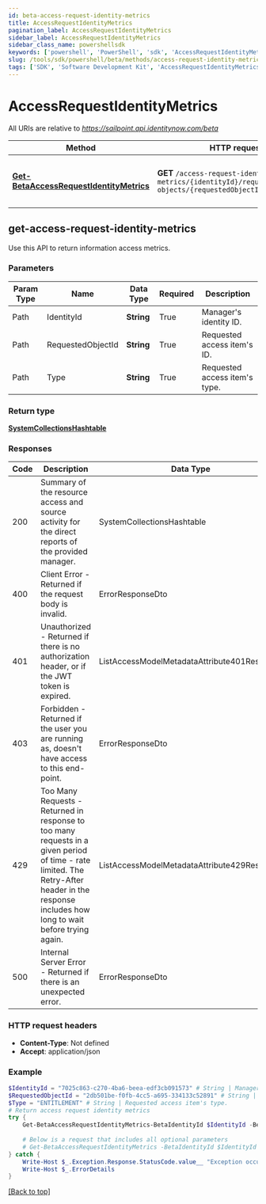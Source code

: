 ```yaml
---
id: beta-access-request-identity-metrics
title: AccessRequestIdentityMetrics
pagination_label: AccessRequestIdentityMetrics
sidebar_label: AccessRequestIdentityMetrics
sidebar_class_name: powershellsdk
keywords: ['powershell', 'PowerShell', 'sdk', 'AccessRequestIdentityMetrics', 'BetaAccessRequestIdentityMetrics'] 
slug: /tools/sdk/powershell/beta/methods/access-request-identity-metrics
tags: ['SDK', 'Software Development Kit', 'AccessRequestIdentityMetrics', 'BetaAccessRequestIdentityMetrics']
---
```



# AccessRequestIdentityMetrics

All URIs are relative to *https://sailpoint.api.identitynow.com/beta*

Method | HTTP request | Description
------------- | ------------- | -------------
[**Get-BetaAccessRequestIdentityMetrics**](#get-access-request-identity-metrics) | **GET** `/access-request-identity-metrics/{identityId}/requested-objects/{requestedObjectId}/type/{type}` | Return access request identity metrics


## get-access-request-identity-metrics

Use this API to return information access metrics.

### Parameters 
Param Type | Name | Data Type | Required  | Description
------------- | ------------- | ------------- | ------------- | ------------- 
Path   | IdentityId | **String** | True  | Manager's identity ID.
Path   | RequestedObjectId | **String** | True  | Requested access item's ID.
Path   | Type | **String** | True  | Requested access item's type.

### Return type

[**SystemCollectionsHashtable**](https://learn.microsoft.com/en-us/dotnet/api/system.collections.hashtable?view=net-9.0)

### Responses
Code | Description  | Data Type
------------- | ------------- | -------------
200 | Summary of the resource access and source activity for the direct reports of the provided manager. | SystemCollectionsHashtable
400 | Client Error - Returned if the request body is invalid. | ErrorResponseDto
401 | Unauthorized - Returned if there is no authorization header, or if the JWT token is expired. | ListAccessModelMetadataAttribute401Response
403 | Forbidden - Returned if the user you are running as, doesn&#39;t have access to this end-point. | ErrorResponseDto
429 | Too Many Requests - Returned in response to too many requests in a given period of time - rate limited. The Retry-After header in the response includes how long to wait before trying again. | ListAccessModelMetadataAttribute429Response
500 | Internal Server Error - Returned if there is an unexpected error. | ErrorResponseDto

### HTTP request headers

- **Content-Type**: Not defined
- **Accept**: application/json

### Example
```powershell
$IdentityId = "7025c863-c270-4ba6-beea-edf3cb091573" # String | Manager's identity ID.
$RequestedObjectId = "2db501be-f0fb-4cc5-a695-334133c52891" # String | Requested access item's ID.
$Type = "ENTITLEMENT" # String | Requested access item's type.
# Return access request identity metrics
try {
    Get-BetaAccessRequestIdentityMetrics-BetaIdentityId $IdentityId -BetaRequestedObjectId $RequestedObjectId -BetaType $Type 
    
    # Below is a request that includes all optional parameters
    # Get-BetaAccessRequestIdentityMetrics -BetaIdentityId $IdentityId -BetaRequestedObjectId $RequestedObjectId -BetaType $Type  
} catch {
    Write-Host $_.Exception.Response.StatusCode.value__ "Exception occurred when calling Get-BetaAccessRequestIdentityMetrics"
    Write-Host $_.ErrorDetails
}
```

[[Back to top]](#) 


